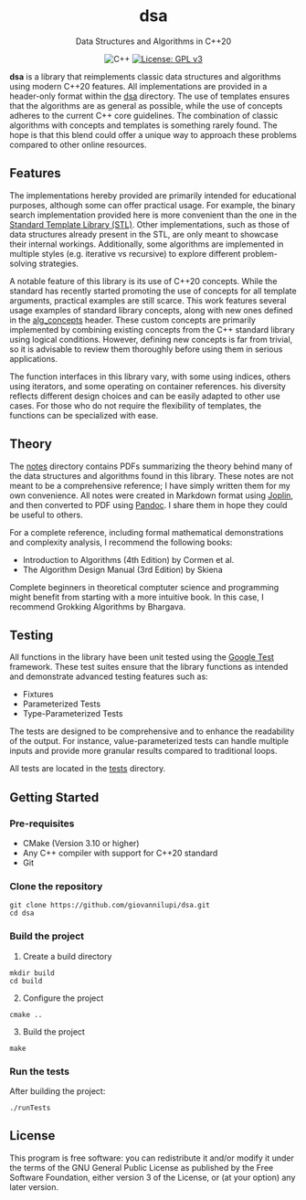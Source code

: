 <div align="center">

# dsa 
Data Structures and Algorithms in C++20

![C++](https://img.shields.io/badge/-C++-blue?logo=cplusplus)
[![License: GPL v3](https://img.shields.io/badge/License-GPLv3-blue.svg)](https://www.gnu.org/licenses/gpl-3.0)

</div>

**dsa** is a library that reimplements classic data structures and algorithms using modern C++20 features. All implementations are provided in a header-only format within the [dsa](./include/dsa/) directory. The use of templates ensures that the algorithms are as general as possible, while the use of concepts adheres to the current C++ core guidelines. The combination of classic algorithms with concepts and templates is something rarely found. The hope is that this blend could offer a unique way to approach these problems compared to other online resources.

## Features

The implementations hereby provided are primarily intended for educational purposes, although some can offer practical usage. For example, the binary search implementation provided here is more convenient than the one in the [Standard Template Library (STL)](https://en.cppreference.com/w/cpp/standard_library). Other implementations, such as those of data structures already present in the STL, are only meant to showcase their internal workings. Additionally, some algorithms are implemented in multiple styles (e.g. iterative vs recursive) to explore different problem-solving strategies.

A notable feature of this library is its use of C++20 concepts. While the standard has recently started promoting the use of concepts for all template arguments, practical examples are still scarce. This work features several usage examples of standard library concepts, along with new ones defined in the [alg_concepts](./include/dsa/alg_concepts.hpp) header. These custom concepts are primarily implemented by combining existing concepts from the C++ standard library using logical conditions. However, defining new concepts is far from trivial, so it is advisable to review them thoroughly before using them in serious applications.

The function interfaces in this library vary, with some using indices, others using iterators, and some operating on container references. his diversity reflects different design choices and can be easily adapted to other use cases. For those who do not require the flexibility of templates, the functions can be specialized with ease.

## Theory

The [notes](./notes) directory contains PDFs summarizing the theory behind many of the data structures and algorithms found in this library. These notes are not meant to be a comprehensive reference; I have simply written them for my own convenience. All notes were created in Markdown format using [Joplin](https://github.com/laurent22/joplin), and then converted to PDF using [Pandoc](https://github.com/jgm/pandoc). I share them in hope they could be useful to others.

For a complete reference, including formal mathematical demonstrations and complexity analysis, I recommend the following books:

- Introduction to Algorithms (4th Edition) by Cormen et al.
- The Algorithm Design Manual (3rd Edition) by Skiena

Complete beginners in theoretical comptuter science and programming might benefit from starting with a more intuitive book. In this case, I recommend Grokking Algorithms by Bhargava.

## Testing

All functions in the library have been unit tested using the [Google Test](https://github.com/google/googletest) framework. These test suites ensure that the library functions as intended and demonstrate advanced testing features such as:
- Fixtures
- Parameterized Tests
- Type-Parameterized Tests

The tests are designed to be comprehensive and to enhance the readability of the output. For instance, value-parameterized tests can handle multiple inputs and provide more granular results compared to traditional loops.

All tests are located in the [tests](./tests) directory.

## Getting Started

### Pre-requisites

- CMake (Version 3.10 or higher)
- Any C++ compiler with support for C++20 standard
- Git

### Clone the repository

```
git clone https://github.com/giovannilupi/dsa.git
cd dsa
```

### Build the project

1. Create a build directory
```
mkdir build
cd build
```

2. Configure the project
```
cmake ..
```

3. Build the project
```
make
```

### Run the tests

After building the project:

```
./runTests
```

## License

This program is free software: you can redistribute it and/or modify it under the terms of the GNU General Public License as published by the Free Software Foundation, either version 3 of the License, or (at your option) any later version.